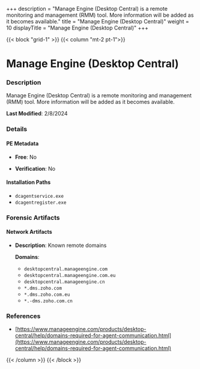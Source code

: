 +++
description = "Manage Engine (Desktop Central) is a remote monitoring and management (RMM) tool. More information will be added as it becomes available."
title = "Manage Engine (Desktop Central)"
weight = 10
displayTitle = "Manage Engine (Desktop Central)"
+++


{{< block "grid-1" >}}
{{< column "mt-2 pt-1">}}

# Manage Engine (Desktop Central)


### Description

Manage Engine (Desktop Central) is a remote monitoring and management (RMM) tool. More information will be added as it becomes available.



**Last Modified**: 2/8/2024

### Details


#### PE Metadata


- **Free**: No

- **Verification**: No




#### Installation Paths
- `dcagentservice.exe`
- `dcagentregister.exe`

### Forensic Artifacts




#### Network Artifacts

- **Description**: Known remote domains

  **Domains**:
    - `desktopcentral.manageengine.com`
    - `desktopcentral.manageengine.com.eu`
    - `desktopcentral.manageengine.cn`
    - `*.dms.zoho.com`
    - `*.dms.zoho.com.eu`
    - `*.-dms.zoho.com.cn`





### References
- [https://www.manageengine.com/products/desktop-central/help/domains-required-for-agent-communication.html](https://www.manageengine.com/products/desktop-central/help/domains-required-for-agent-communication.html)



{{< /column >}}
{{< /block >}}

